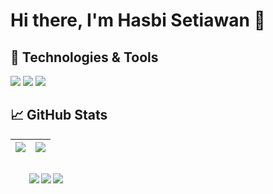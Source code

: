 # Hi there, I'm Hasbi Setiawan 👋
## 🔧 Technologies & Tools
![](https://img.shields.io/badge/OS-Linux-informational?style=for-the-badge&logo=linux&logoColor=white&color=2bbc8a&labelColor=282a36)
![](https://img.shields.io/badge/Shell-Bash-informational?style=for-the-badge&logo=gnu-bash&logoColor=white&color=2bbc8a&labelColor=282a36)
![](https://img.shields.io/badge/Linux-Manjaro-informational?style=for-the-badge&logo=manjaro&logoColor=white&color=2bbc8a&labelColor=282a36)

## &#x1f4c8; GitHub Stats


| <a href="https://github.com/hasbisetiawan/hasbisetiawan"><img align="center" src="https://github-readme-stats.vercel.app/api?username=hasbisetiawan&show_icons=true&include_all_commits=true&theme=dracula&hide_border=true" /></a> | <a href="https://github.com/hasbisetiawan/hasbisetiawan"><img align="center" src="https://github-readme-stats.vercel.app/api/top-langs/?username=hasbisetiawan&layout=compact&theme=dracula&hide_border=true" /></a> |
| ------------- | ------------- |


<div align="right" style="margin: 30px;">
<img align="left" src="https://img.shields.io/badge/bootstrap-%23563D7C.svg?style=for-the-badge&logo=bootstrap&logoColor=white">
<img align="left" src="https://img.shields.io/badge/laravel-%23FF2D20.svg?style=for-the-badge&logo=laravel&logoColor=white">
<img align="left" src="https://img.shields.io/badge/jquery-%230769AD.svg?style=for-the-badge&logo=jquery&logoColor=white">
</div>
